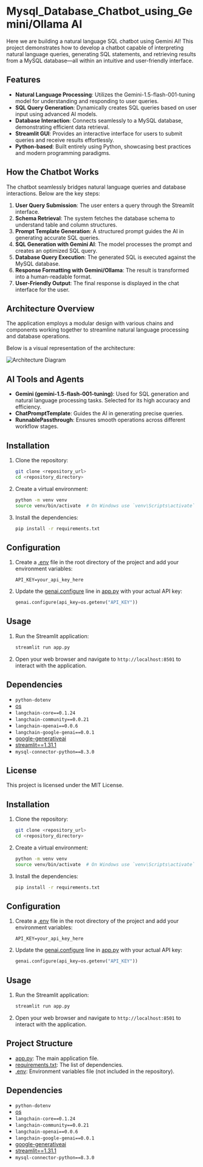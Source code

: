 # Mysql_Database_Chatbot_using_Gemini/Ollama AI

Here we are building a natural language SQL chatbot using Gemini AI! This project demonstrates how to develop a chatbot capable of interpreting natural language queries, generating SQL statements, and retrieving results from a MySQL database—all within an intuitive and user-friendly interface.

## Features

- **Natural Language Processing**: Utilizes the Gemini-1.5-flash-001-tuning model for understanding and responding to user queries.
- **SQL Query Generation**: Dynamically creates SQL queries based on user input using advanced AI models.
- **Database Interaction**: Connects seamlessly to a MySQL database, demonstrating efficient data retrieval.
- **Streamlit GUI**: Provides an interactive interface for users to submit queries and receive results effortlessly.
- **Python-based**: Built entirely using Python, showcasing best practices and modern programming paradigms.

## How the Chatbot Works

The chatbot seamlessly bridges natural language queries and database interactions. Below are the key steps:

1. **User Query Submission**: The user enters a query through the Streamlit interface.
2. **Schema Retrieval**: The system fetches the database schema to understand table and column structures.
3. **Prompt Template Generation**: A structured prompt guides the AI in generating accurate SQL queries.
4. **SQL Generation with Gemini AI**: The model processes the prompt and creates an optimized SQL query.
5. **Database Query Execution**: The generated SQL is executed against the MySQL database.
6. **Response Formatting with Gemini/Ollama**: The result is transformed into a human-readable format.
7. **User-Friendly Output**: The final response is displayed in the chat interface for the user.

## Architecture Overview

The application employs a modular design with various chains and components working together to streamline natural language processing and database operations.

Below is a visual representation of the architecture:

![Architecture Diagram](C:\Users\tarun\OneDrive\Desktop\Datakrew_Assignment\Architecture.jpg)

## AI Tools and Agents

- **Gemini (gemini-1.5-flash-001-tuning)**: Used for SQL generation and natural language processing tasks. Selected for its high accuracy and efficiency.
- **ChatPromptTemplate**: Guides the AI in generating precise queries.
- **RunnablePassthrough**: Ensures smooth operations across different workflow stages.

## Installation

1. Clone the repository:
    ```sh
    git clone <repository_url>
    cd <repository_directory>
    ```

2. Create a virtual environment:
    ```sh
    python -m venv venv
    source venv/bin/activate  # On Windows use `venv\Scripts\activate`
    ```

3. Install the dependencies:
    ```sh
    pip install -r requirements.txt
    ```

## Configuration

1. Create a [.env](http://_vscodecontentref_/0) file in the root directory of the project and add your environment variables:
    ```env
    API_KEY=your_api_key_here
    ```

2. Update the [genai.configure](http://_vscodecontentref_/1) line in [app.py](http://_vscodecontentref_/2) with your actual API key:
    ```python
    genai.configure(api_key=os.getenv("API_KEY"))
    ```

## Usage

1. Run the Streamlit application:
    ```sh
    streamlit run app.py
    ```

2. Open your web browser and navigate to `http://localhost:8501` to interact with the application.

## Dependencies

- `python-dotenv`
- [os](http://_vscodecontentref_/3)
- `langchain-core==0.1.24`
- `langchain-community==0.0.21`
- `langchain-openai==0.0.6`
- `langchain-google-genai==0.0.1`
- [google-generativeai](http://_vscodecontentref_/4)
- [streamlit==1.31.1](http://_vscodecontentref_/5)
- `mysql-connector-python==8.3.0`

## License

This project is licensed under the MIT License.
## Installation

1. Clone the repository:
    ```sh
    git clone <repository_url>
    cd <repository_directory>
    ```

2. Create a virtual environment:
    ```sh
    python -m venv venv
    source venv/bin/activate  # On Windows use `venv\Scripts\activate`
    ```

3. Install the dependencies:
    ```sh
    pip install -r requirements.txt
    ```

## Configuration

1. Create a [.env](http://_vscodecontentref_/0) file in the root directory of the project and add your environment variables:
    ```env
    API_KEY=your_api_key_here
    ```

2. Update the [genai.configure](http://_vscodecontentref_/1) line in [app.py](http://_vscodecontentref_/2) with your actual API key:
    ```python
    genai.configure(api_key=os.getenv("API_KEY"))
    ```

## Usage

1. Run the Streamlit application:
    ```sh
    streamlit run app.py
    ```

2. Open your web browser and navigate to `http://localhost:8501` to interact with the application.

## Project Structure

- [app.py](http://_vscodecontentref_/3): The main application file.
- [requirements.txt](http://_vscodecontentref_/4): The list of dependencies.
- [.env](http://_vscodecontentref_/5): Environment variables file (not included in the repository).

## Dependencies

- `python-dotenv`
- [os](http://_vscodecontentref_/6)
- `langchain-core==0.1.24`
- `langchain-community==0.0.21`
- `langchain-openai==0.0.6`
- `langchain-google-genai==0.0.1`
- [google-generativeai](http://_vscodecontentref_/7)
- [streamlit==1.31.1](http://_vscodecontentref_/8)
- `mysql-connector-python==8.3.0`
